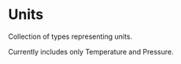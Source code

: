 ﻿# Units

Collection of types representing units.

Currently includes only Temperature and Pressure.
